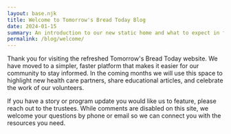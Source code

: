 ```yaml
---
layout: base.njk
title: Welcome to Tomorrow's Bread Today Blog
date: 2024-01-15
summary: An introduction to our new static home and what to expect in future updates.
permalink: /blog/welcome/
---
```


Thank you for visiting the refreshed Tomorrow's Bread Today website. We have moved to a simpler, faster platform that makes it easier for our community to stay informed. In the coming months we will use this space to highlight new health care partners, share educational articles, and celebrate the work of our volunteers.

If you have a story or program update you would like us to feature, please reach out to the trustees. While comments are disabled on this site, we welcome your questions by phone or email so we can connect you with the resources you need.
